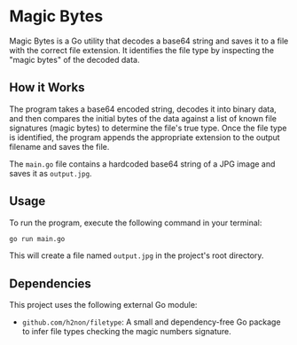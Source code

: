 # Magic Bytes

Magic Bytes is a Go utility that decodes a base64 string and saves it to a file with the correct file extension. It identifies the file type by inspecting the "magic bytes" of the decoded data.

## How it Works

The program takes a base64 encoded string, decodes it into binary data, and then compares the initial bytes of the data against a list of known file signatures (magic bytes) to determine the file's true type. Once the file type is identified, the program appends the appropriate extension to the output filename and saves the file.

The `main.go` file contains a hardcoded base64 string of a JPG image and saves it as `output.jpg`.

## Usage

To run the program, execute the following command in your terminal:

```bash
go run main.go
```

This will create a file named `output.jpg` in the project's root directory.

## Dependencies

This project uses the following external Go module:

- `github.com/h2non/filetype`: A small and dependency-free Go package to infer file types checking the magic numbers signature.
